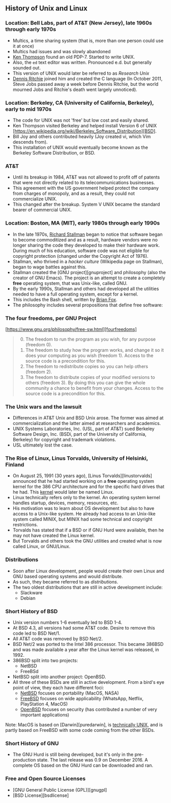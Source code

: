 ## History of Unix and Linux

### Location: Bell Labs, part of AT&T (New Jersey), late 1960s through early 1970s

- Multics, a time sharing system (that is, more than one person could use it at once)
- Multics had issues and was slowly abandoned
- [Ken Thompson][thompson] found an old PDP-7. Started to write UNIX.
- Also, the ``ed`` text editor was written. Pronounced e.d. but generally sounded out.
- This version of UNIX would later be referred to as *Research Unix*
- [Dennis Ritchie][ritchie] joined him and created the C language (In October 2011, Steve Jobs passed away a week before Dennis Ritchie, but the world mourned Jobs and Ritchie's death went largely unnoticed).

### Location: Berkeley, CA (University of California, Berkeley), early to mid 1970s

- The code for UNIX was not 'free' but low cost and easily shared.
- Ken Thompson visited Berkeley and helped install Version 6 of UNIX [https://en.wikipedia.org/wiki/Berkeley_Software_Distribution][BSD].
- Bill Joy and others contributed heavily (Joy created vi, which Vim descends from).
- This installation of UNIX would eventually become known as the Berkeley Software Distribution, or BSD.

### AT&T

- Until its breakup in 1984, AT&T was not allowed to profit off of patents that were not directly related to its telecommunications businesses.
- This agreement with the US government helped protect the company from charges of monopoly, and as a result, they could not commercialize UNIX.
- This changed after the breakup. System V UNIX became the standard bearer of commercial UNIX.

### Location: Boston, MA (MIT), early 1980s through early 1990s

- In the late 1970s, [Richard Stallman][stallman] began to notice that software began to become commoditized and as a result, hardware vendors were no longer sharing the code they developed to make their hardware work. During much of his education, software code was not eligible for copyright protection (changed under the Copyright Act of 1976).
- Stallman, who thrived in a *hacker culture* (Wikipedia page on Stallman), began to wage battles against this.
- Stallman created the [GNU project][gnuproject] and philosophy (also the creator of GNU Emacs). The project is an attempt to create a completely **free** operating system, that was Unix-like, called GNU.
- By the early 1990s, Stallman and others had developed all the utilities needed to have a full operating system, except for a kernel.
- This includes the Bash shell, written by [Brian Fox][bfox].
- The philosophy includes several propositions that define free software:

### The four freedoms, per GNU Project

[https://www.gnu.org/philosophy/free-sw.html][fourfreedoms]

> 0. The freedom to run the program as you wish, for any purpose (freedom 0).
> 1. The freedom to study how the program works, and change it so it does your computing as you wish (freedom 1). Access to the source code is a precondition for this.
> 2. The freedom to redistribute copies so you can help others (freedom 2).
> 3. The freedom to distribute copies of your modified versions to others (freedom 3). By doing this you can give the whole community a chance to benefit from your changes. Access to the source code is a precondition for this.

### The Unix wars and the lawsuit

- Differences in AT&T Unix and BSD Unix arose. The former was aimed at commercialization and the latter aimed at researchers and academics.
- UNIX Systems Laboratories, Inc. (USL, part of AT&T) sued Berkeley Software Design, Inc. (BSDi, part of the University of California, Berkeley) for
  copyright and trademark violations.
- USL ultimately lost the case.

### The Rise of Linux, Linus Torvalds, University of Helsinki, Finland

- On August 25, 1991 (30 years ago), [Linus Torvalds][linustorvalds] announced that he had started working on a **free** operating system kernel for the 386 CPU architecture and for the specific hard drives that he had. This [kernel][kernel] would later be named Linux.
- Linux technically refers only to the kernel. An operating system kernel handles startup, devices, memory, resources, etc.
- His motivation was to learn about OS development but also to have access to a Unix-like system. He already had access to an Unix-like system called
  MINIX, but MINIX had some technical and copyright restrictions.
- Torvalds has stated that if a BSD or if GNU Hurd were available, then he may not have created the Linux kernel.
- But Torvalds and others took the GNU utilities and created what is now called Linux, or GNU/Linux.

### Distributions

- Soon after Linux development, people would create their own Linux and GNU based operating systems and would distribute.
- As such, they became referred to as *distributions*.
- The two oldest distributions that are still in active development include:
  - Slackware
  - Debian

### Short History of BSD

- Unix version numbers 1-6 eventually led to BSD 1-4.
- At BSD 4.3, all versions had some AT&T code. Desire to remove this code led to BSD Net/1.
- All AT&T code was removed by BSD Net/2.
- BSD Net/2 was ported to the Intel 386 processor. This became 386BSD and was made available a year after the Linux kernel was released, in 1992.
- 386BSD split into two projects:
  - NetBSD
  - FreeBSd
- NetBSD split into another project: OpenBSD.
- All three of these BSDs are still in active development. From a bird's eye point of view, they each have different foci:
  - [NetBSD][netbsd] focuses on portability (MacOS, NASA)
  - [FreeBSD][freebsd] focuses on wide applicability (WhatsApp, Netflix, PlayStation 4, MacOS)
  - [OpenBSD][openbsd] focuses on security (has contributed a number of very important applications)

Note: MacOS is based on [Darwin][puredarwin], is [technically UNIX][unix], and is partly based on FreeBSD with some code coming from the other BSDs.

### Short History of GNU

- The GNU Hurd is still being developed, but it's only in the pre-production state. The last release was 0.9 on December 2016. A complete OS based on the GNU Hurd can be downloaded and ran.

### Free and Open Source Licenses

- [GNU General Public License (GPL)][gnugpl]
- [BSD License][bsdlicense]

[thompson]:http://cs.bell-labs.co/who/ken/
[ritchie]:https://www.bell-labs.com/usr/dmr/www/
[stallman]:https://en.wikipedia.org/wiki/Richard_Stallman
[gnu_project]:https://www.gnu.org/gnu/gnu.html
[bfox]:https://opuslogica.com/
[four_freedoms]:https://www.gnu.org/philosophy/free-sw.html
[linus_torvalds]:https://www.cs.helsinki.fi/u/torvalds/
[kernel]:https://www.kernel.org/
[netbsd]:https://www.netbsd.org/
[freebsd]:https://www.freebsd.org/
[openbsd]:https://www.openbsd.org/
[pure_darwin]:http://www.puredarwin.org/
[unix]:https://www.opengroup.org/membership/forums/platform/unix
[gnu_gpl]:https://www.gnu.org/software/hurd/
[bsd_license]:https://opensource.org/licenses/BSD-3-Clause
[BSD]:https://en.wikipedia.org/wiki/Berkeley_Software_Distribution

